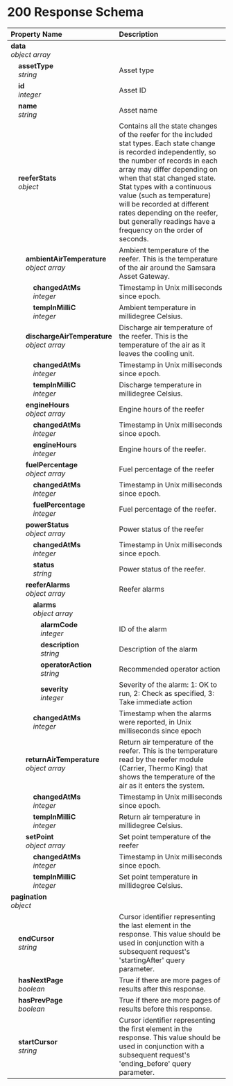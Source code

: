 # 200 Response Schema
| Property Name | Description |
| :------------ | :---------- |
| **data**<br/>_object array_ |  |
| **&nbsp;&nbsp;&nbsp;&nbsp;assetType**<br/>_&nbsp;&nbsp;&nbsp;&nbsp;string_ | Asset type |
| **&nbsp;&nbsp;&nbsp;&nbsp;id**<br/>_&nbsp;&nbsp;&nbsp;&nbsp;integer_ | Asset ID |
| **&nbsp;&nbsp;&nbsp;&nbsp;name**<br/>_&nbsp;&nbsp;&nbsp;&nbsp;string_ | Asset name |
| **&nbsp;&nbsp;&nbsp;&nbsp;reeferStats**<br/>_&nbsp;&nbsp;&nbsp;&nbsp;object_ | Contains all the state changes of the reefer for the included stat types. Each state change is recorded independently, so the number of records in each array may differ depending on when that stat changed state. Stat types with a continuous value (such as temperature) will be recorded at different rates depending on the reefer, but generally readings have a frequency on the order of seconds. |
| **&nbsp;&nbsp;&nbsp;&nbsp;&nbsp;&nbsp;&nbsp;&nbsp;ambientAirTemperature**<br/>_&nbsp;&nbsp;&nbsp;&nbsp;&nbsp;&nbsp;&nbsp;&nbsp;object array_ | Ambient temperature of the reefer. This is the temperature of the air around the Samsara Asset Gateway. |
| **&nbsp;&nbsp;&nbsp;&nbsp;&nbsp;&nbsp;&nbsp;&nbsp;&nbsp;&nbsp;&nbsp;&nbsp;changedAtMs**<br/>_&nbsp;&nbsp;&nbsp;&nbsp;&nbsp;&nbsp;&nbsp;&nbsp;&nbsp;&nbsp;&nbsp;&nbsp;integer_ | Timestamp in Unix milliseconds since epoch. |
| **&nbsp;&nbsp;&nbsp;&nbsp;&nbsp;&nbsp;&nbsp;&nbsp;&nbsp;&nbsp;&nbsp;&nbsp;tempInMilliC**<br/>_&nbsp;&nbsp;&nbsp;&nbsp;&nbsp;&nbsp;&nbsp;&nbsp;&nbsp;&nbsp;&nbsp;&nbsp;integer_ | Ambient temperature in millidegree Celsius. |
| **&nbsp;&nbsp;&nbsp;&nbsp;&nbsp;&nbsp;&nbsp;&nbsp;dischargeAirTemperature**<br/>_&nbsp;&nbsp;&nbsp;&nbsp;&nbsp;&nbsp;&nbsp;&nbsp;object array_ | Discharge air temperature of the reefer. This is the temperature of the air as it leaves the cooling unit. |
| **&nbsp;&nbsp;&nbsp;&nbsp;&nbsp;&nbsp;&nbsp;&nbsp;&nbsp;&nbsp;&nbsp;&nbsp;changedAtMs**<br/>_&nbsp;&nbsp;&nbsp;&nbsp;&nbsp;&nbsp;&nbsp;&nbsp;&nbsp;&nbsp;&nbsp;&nbsp;integer_ | Timestamp in Unix milliseconds since epoch. |
| **&nbsp;&nbsp;&nbsp;&nbsp;&nbsp;&nbsp;&nbsp;&nbsp;&nbsp;&nbsp;&nbsp;&nbsp;tempInMilliC**<br/>_&nbsp;&nbsp;&nbsp;&nbsp;&nbsp;&nbsp;&nbsp;&nbsp;&nbsp;&nbsp;&nbsp;&nbsp;integer_ | Discharge temperature in millidegree Celsius. |
| **&nbsp;&nbsp;&nbsp;&nbsp;&nbsp;&nbsp;&nbsp;&nbsp;engineHours**<br/>_&nbsp;&nbsp;&nbsp;&nbsp;&nbsp;&nbsp;&nbsp;&nbsp;object array_ | Engine hours of the reefer |
| **&nbsp;&nbsp;&nbsp;&nbsp;&nbsp;&nbsp;&nbsp;&nbsp;&nbsp;&nbsp;&nbsp;&nbsp;changedAtMs**<br/>_&nbsp;&nbsp;&nbsp;&nbsp;&nbsp;&nbsp;&nbsp;&nbsp;&nbsp;&nbsp;&nbsp;&nbsp;integer_ | Timestamp in Unix milliseconds since epoch. |
| **&nbsp;&nbsp;&nbsp;&nbsp;&nbsp;&nbsp;&nbsp;&nbsp;&nbsp;&nbsp;&nbsp;&nbsp;engineHours**<br/>_&nbsp;&nbsp;&nbsp;&nbsp;&nbsp;&nbsp;&nbsp;&nbsp;&nbsp;&nbsp;&nbsp;&nbsp;integer_ | Engine hours of the reefer. |
| **&nbsp;&nbsp;&nbsp;&nbsp;&nbsp;&nbsp;&nbsp;&nbsp;fuelPercentage**<br/>_&nbsp;&nbsp;&nbsp;&nbsp;&nbsp;&nbsp;&nbsp;&nbsp;object array_ | Fuel percentage of the reefer |
| **&nbsp;&nbsp;&nbsp;&nbsp;&nbsp;&nbsp;&nbsp;&nbsp;&nbsp;&nbsp;&nbsp;&nbsp;changedAtMs**<br/>_&nbsp;&nbsp;&nbsp;&nbsp;&nbsp;&nbsp;&nbsp;&nbsp;&nbsp;&nbsp;&nbsp;&nbsp;integer_ | Timestamp in Unix milliseconds since epoch. |
| **&nbsp;&nbsp;&nbsp;&nbsp;&nbsp;&nbsp;&nbsp;&nbsp;&nbsp;&nbsp;&nbsp;&nbsp;fuelPercentage**<br/>_&nbsp;&nbsp;&nbsp;&nbsp;&nbsp;&nbsp;&nbsp;&nbsp;&nbsp;&nbsp;&nbsp;&nbsp;integer_ | Fuel percentage of the reefer. |
| **&nbsp;&nbsp;&nbsp;&nbsp;&nbsp;&nbsp;&nbsp;&nbsp;powerStatus**<br/>_&nbsp;&nbsp;&nbsp;&nbsp;&nbsp;&nbsp;&nbsp;&nbsp;object array_ | Power status of the reefer |
| **&nbsp;&nbsp;&nbsp;&nbsp;&nbsp;&nbsp;&nbsp;&nbsp;&nbsp;&nbsp;&nbsp;&nbsp;changedAtMs**<br/>_&nbsp;&nbsp;&nbsp;&nbsp;&nbsp;&nbsp;&nbsp;&nbsp;&nbsp;&nbsp;&nbsp;&nbsp;integer_ | Timestamp in Unix milliseconds since epoch. |
| **&nbsp;&nbsp;&nbsp;&nbsp;&nbsp;&nbsp;&nbsp;&nbsp;&nbsp;&nbsp;&nbsp;&nbsp;status**<br/>_&nbsp;&nbsp;&nbsp;&nbsp;&nbsp;&nbsp;&nbsp;&nbsp;&nbsp;&nbsp;&nbsp;&nbsp;string_ | Power status of the reefer. |
| **&nbsp;&nbsp;&nbsp;&nbsp;&nbsp;&nbsp;&nbsp;&nbsp;reeferAlarms**<br/>_&nbsp;&nbsp;&nbsp;&nbsp;&nbsp;&nbsp;&nbsp;&nbsp;object array_ | Reefer alarms |
| **&nbsp;&nbsp;&nbsp;&nbsp;&nbsp;&nbsp;&nbsp;&nbsp;&nbsp;&nbsp;&nbsp;&nbsp;alarms**<br/>_&nbsp;&nbsp;&nbsp;&nbsp;&nbsp;&nbsp;&nbsp;&nbsp;&nbsp;&nbsp;&nbsp;&nbsp;object array_ |  |
| **&nbsp;&nbsp;&nbsp;&nbsp;&nbsp;&nbsp;&nbsp;&nbsp;&nbsp;&nbsp;&nbsp;&nbsp;&nbsp;&nbsp;&nbsp;&nbsp;alarmCode**<br/>_&nbsp;&nbsp;&nbsp;&nbsp;&nbsp;&nbsp;&nbsp;&nbsp;&nbsp;&nbsp;&nbsp;&nbsp;&nbsp;&nbsp;&nbsp;&nbsp;integer_ | ID of the alarm |
| **&nbsp;&nbsp;&nbsp;&nbsp;&nbsp;&nbsp;&nbsp;&nbsp;&nbsp;&nbsp;&nbsp;&nbsp;&nbsp;&nbsp;&nbsp;&nbsp;description**<br/>_&nbsp;&nbsp;&nbsp;&nbsp;&nbsp;&nbsp;&nbsp;&nbsp;&nbsp;&nbsp;&nbsp;&nbsp;&nbsp;&nbsp;&nbsp;&nbsp;string_ | Description of the alarm |
| **&nbsp;&nbsp;&nbsp;&nbsp;&nbsp;&nbsp;&nbsp;&nbsp;&nbsp;&nbsp;&nbsp;&nbsp;&nbsp;&nbsp;&nbsp;&nbsp;operatorAction**<br/>_&nbsp;&nbsp;&nbsp;&nbsp;&nbsp;&nbsp;&nbsp;&nbsp;&nbsp;&nbsp;&nbsp;&nbsp;&nbsp;&nbsp;&nbsp;&nbsp;string_ | Recommended operator action |
| **&nbsp;&nbsp;&nbsp;&nbsp;&nbsp;&nbsp;&nbsp;&nbsp;&nbsp;&nbsp;&nbsp;&nbsp;&nbsp;&nbsp;&nbsp;&nbsp;severity**<br/>_&nbsp;&nbsp;&nbsp;&nbsp;&nbsp;&nbsp;&nbsp;&nbsp;&nbsp;&nbsp;&nbsp;&nbsp;&nbsp;&nbsp;&nbsp;&nbsp;integer_ | Severity of the alarm: 1: OK to run, 2: Check as specified, 3: Take immediate action |
| **&nbsp;&nbsp;&nbsp;&nbsp;&nbsp;&nbsp;&nbsp;&nbsp;&nbsp;&nbsp;&nbsp;&nbsp;changedAtMs**<br/>_&nbsp;&nbsp;&nbsp;&nbsp;&nbsp;&nbsp;&nbsp;&nbsp;&nbsp;&nbsp;&nbsp;&nbsp;integer_ | Timestamp when the alarms were reported, in Unix milliseconds since epoch |
| **&nbsp;&nbsp;&nbsp;&nbsp;&nbsp;&nbsp;&nbsp;&nbsp;returnAirTemperature**<br/>_&nbsp;&nbsp;&nbsp;&nbsp;&nbsp;&nbsp;&nbsp;&nbsp;object array_ | Return air temperature of the reefer. This is the temperature read by the reefer module (Carrier, Thermo King) that shows the temperature of the air as it enters the system. |
| **&nbsp;&nbsp;&nbsp;&nbsp;&nbsp;&nbsp;&nbsp;&nbsp;&nbsp;&nbsp;&nbsp;&nbsp;changedAtMs**<br/>_&nbsp;&nbsp;&nbsp;&nbsp;&nbsp;&nbsp;&nbsp;&nbsp;&nbsp;&nbsp;&nbsp;&nbsp;integer_ | Timestamp in Unix milliseconds since epoch. |
| **&nbsp;&nbsp;&nbsp;&nbsp;&nbsp;&nbsp;&nbsp;&nbsp;&nbsp;&nbsp;&nbsp;&nbsp;tempInMilliC**<br/>_&nbsp;&nbsp;&nbsp;&nbsp;&nbsp;&nbsp;&nbsp;&nbsp;&nbsp;&nbsp;&nbsp;&nbsp;integer_ | Return air temperature in millidegree Celsius. |
| **&nbsp;&nbsp;&nbsp;&nbsp;&nbsp;&nbsp;&nbsp;&nbsp;setPoint**<br/>_&nbsp;&nbsp;&nbsp;&nbsp;&nbsp;&nbsp;&nbsp;&nbsp;object array_ | Set point temperature of the reefer |
| **&nbsp;&nbsp;&nbsp;&nbsp;&nbsp;&nbsp;&nbsp;&nbsp;&nbsp;&nbsp;&nbsp;&nbsp;changedAtMs**<br/>_&nbsp;&nbsp;&nbsp;&nbsp;&nbsp;&nbsp;&nbsp;&nbsp;&nbsp;&nbsp;&nbsp;&nbsp;integer_ | Timestamp in Unix milliseconds since epoch. |
| **&nbsp;&nbsp;&nbsp;&nbsp;&nbsp;&nbsp;&nbsp;&nbsp;&nbsp;&nbsp;&nbsp;&nbsp;tempInMilliC**<br/>_&nbsp;&nbsp;&nbsp;&nbsp;&nbsp;&nbsp;&nbsp;&nbsp;&nbsp;&nbsp;&nbsp;&nbsp;integer_ | Set point temperature in millidegree Celsius. |
| **pagination**<br/>_object_ |  |
| **&nbsp;&nbsp;&nbsp;&nbsp;endCursor**<br/>_&nbsp;&nbsp;&nbsp;&nbsp;string_ | Cursor identifier representing the last element in the response. This value should be used in conjunction with a subsequent request's 'startingAfter' query parameter. |
| **&nbsp;&nbsp;&nbsp;&nbsp;hasNextPage**<br/>_&nbsp;&nbsp;&nbsp;&nbsp;boolean_ | True if there are more pages of results after this response. |
| **&nbsp;&nbsp;&nbsp;&nbsp;hasPrevPage**<br/>_&nbsp;&nbsp;&nbsp;&nbsp;boolean_ | True if there are more pages of results before this response. |
| **&nbsp;&nbsp;&nbsp;&nbsp;startCursor**<br/>_&nbsp;&nbsp;&nbsp;&nbsp;string_ | Cursor identifier representing the first element in the response. This value should be used in conjunction with a subsequent request's 'ending_before' query parameter. |
